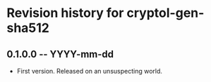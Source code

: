 # Revision history for cryptol-gen-sha512

## 0.1.0.0  -- YYYY-mm-dd

* First version. Released on an unsuspecting world.
